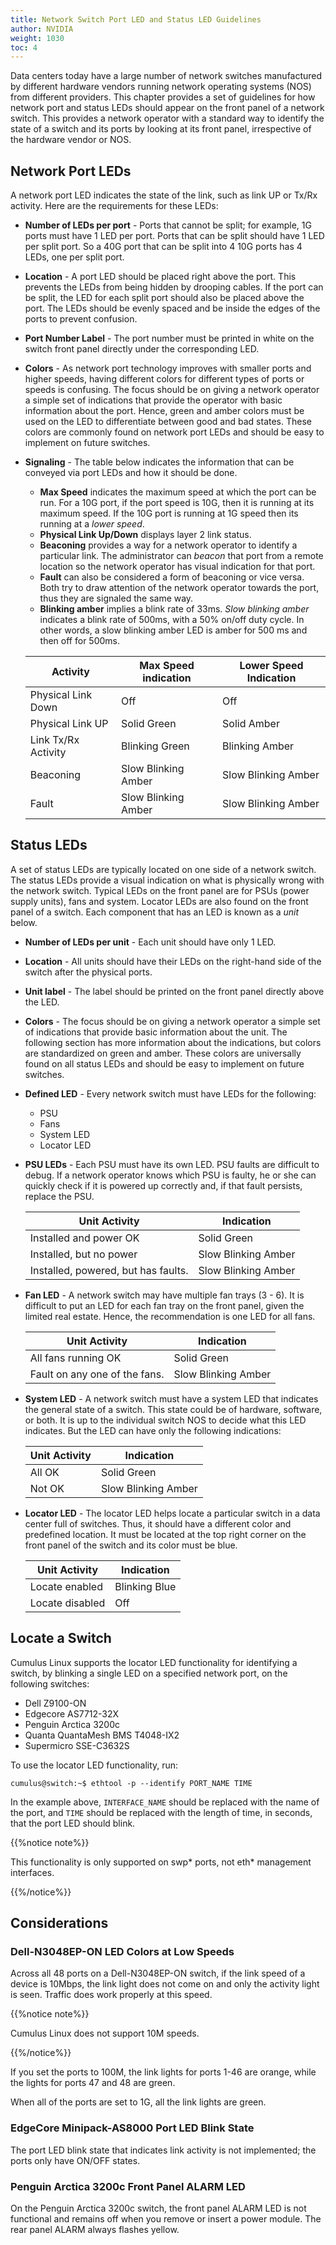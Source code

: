 ```yaml
---
title: Network Switch Port LED and Status LED Guidelines
author: NVIDIA
weight: 1030
toc: 4
---
```

Data centers today have a large number of network switches manufactured by different hardware vendors running network operating systems (NOS) from different providers. This chapter provides a set of guidelines for how network port and status LEDs should appear on the front panel of a network switch. This provides a network operator with a standard way to identify the state of a switch and its ports by looking at its front panel, irrespective of the hardware vendor or NOS.

## Network Port LEDs

A network port LED indicates the state of the link, such as link UP or Tx/Rx activity. Here are the requirements for these LEDs:

- **Number of LEDs per port** - Ports that cannot be split; for example, 1G ports must have 1 LED per port. Ports that can be split should have 1 LED per split port. So a 40G port that can be split into 4 10G ports has 4 LEDs, one per split port.
- **Location** - A port LED should be placed right above the port. This prevents the LEDs from being hidden by drooping cables. If the port can be split, the LED for each split port should also be placed above the port. The LEDs should be evenly spaced and be inside the edges of the ports to prevent confusion.
- **Port Number Label** - The port number must be printed in white on the switch front panel directly under the corresponding LED.
- **Colors** - As network port technology improves with smaller ports and higher speeds, having different colors for different types of ports or speeds is confusing. The focus should be on giving a network operator a simple set of indications that provide the operator with basic information about the port. Hence, green and amber colors must be used on the LED to differentiate between good and bad states. These colors are commonly found on network port LEDs and should be easy to implement on future switches.
- **Signaling** - The table below indicates the information that can be conveyed via port LEDs and how it should be done.
    - **Max Speed** indicates the maximum speed at which the port can be run. For a 10G port, if the port speed is 10G, then it is running at its maximum speed. If the 10G port is running at 1G speed then its running at a *lower speed*.
    - **Physical Link Up/Down** displays layer 2 link status.
    - **Beaconing** provides a way for a network operator to identify a particular link. The administrator can *beacon* that port from a remote location so the network operator has visual indication for that port.
    - **Fault** can also be considered a form of beaconing or vice versa. Both try to draw attention of the network operator towards the port, thus they are signaled the same way.
    - **Blinking amber** implies a blink rate of 33ms. *Slow blinking amber* indicates a blink rate of 500ms, with a 50% on/off duty cycle. In other words, a slow blinking amber LED is amber for 500 ms and then off for 500ms.

    | Activity            | Max Speed indication | Lower Speed Indication |
    | ------------------- | -------------------- | ---------------------- |
    | Physical Link Down  | Off                  | Off                    |
    | Physical Link UP    | Solid Green          | Solid Amber            |
    | Link Tx/Rx Activity | Blinking Green       | Blinking Amber         |
    | Beaconing           | Slow Blinking Amber  | Slow Blinking Amber    |
    | Fault               | Slow Blinking Amber  | Slow Blinking Amber    |

## Status LEDs

A set of status LEDs are typically located on one side of a network switch. The status LEDs provide a visual indication on what is physically wrong with the network switch. Typical LEDs on the front panel are for PSUs (power supply units), fans and system. Locator LEDs are also found on the front panel of a switch. Each component that has an LED is known as a *unit* below.

- **Number of LEDs per unit** - Each unit should have only 1 LED.
- **Location** - All units should have their LEDs on the right-hand side of the switch after the physical ports.
- **Unit label** - The label should be printed on the front panel directly above the LED.
- **Colors** - The focus should be on giving a network operator a simple set of indications that provide basic information about the unit. The following section has more information about the indications, but colors are standardized on green and amber. These colors are universally found on all status LEDs and should be easy to implement on future switches.
- **Defined LED** - Every network switch must have LEDs for the following:

  - PSU
  - Fans
  - System LED
  - Locator LED

- **PSU LEDs** - Each PSU must have its own LED. PSU faults are difficult to debug. If a network operator knows which PSU is faulty, he or she can quickly check if it is powered up correctly and, if that fault persists, replace the PSU.

    | Unit Activity                       | Indication          |
    | ----------------------------------- | ------------------- |
    | Installed and power OK              | Solid Green         |
    | Installed, but no power             | Slow Blinking Amber |
    | Installed, powered, but has faults. | Slow Blinking Amber |

- **Fan LED** - A network switch may have multiple fan trays (3 - 6). It is difficult to put an LED for each fan tray on the front panel, given the limited real estate. Hence, the recommendation is one LED for all fans.

    | Unit Activity                 | Indication          |
    | ----------------------------- | ------------------- |
    | All fans running OK           | Solid Green         |
    | Fault on any one of the fans. | Slow Blinking Amber |

- **System LED** - A network switch must have a system LED that indicates the general state of a switch. This state could be of hardware, software, or both. It is up to the individual switch NOS to decide what this LED indicates. But the LED can have only the following indications:

    | Unit Activity | Indication          |
    | ------------- | ------------------- |
    | All OK        | Solid Green         |
    | Not OK        | Slow Blinking Amber |

- **Locator LED** - The locator LED helps locate a particular switch in a data center full of switches. Thus, it should have a different color and predefined location. It must be located at the top right corner on the front panel of the switch and its color must be blue.

    | Unit Activity   | Indication    |
    | --------------- | ------------- |
    | Locate enabled  | Blinking Blue |
    | Locate disabled | Off           |

## Locate a Switch

Cumulus Linux supports the locator LED functionality for identifying a switch, by blinking a single LED on a specified network port, on the following switches:

- Dell Z9100-ON
- Edgecore AS7712-32X
- Penguin Arctica 3200c
- Quanta QuantaMesh BMS T4048-IX2
- Supermicro SSE-C3632S

To use the locator LED functionality, run:

```
cumulus@switch:~$ ethtool -p --identify PORT_NAME TIME
```

In the example above, `INTERFACE_NAME` should be replaced with the name of the port, and `TIME` should be replaced with the length of time, in seconds, that the port LED should blink.

{{%notice note%}}

This functionality is only supported on swp\* ports, not eth\* management interfaces.

{{%/notice%}}

## Considerations

### Dell-N3048EP-ON LED Colors at Low Speeds

Across all 48 ports on a Dell-N3048EP-ON switch, if the link speed of a device is 10Mbps, the link light does not come on and only the activity light is seen. Traffic does work properly at this speed.

{{%notice note%}}

Cumulus Linux does not support 10M speeds.

{{%/notice%}}

If you set the ports to 100M, the link lights for ports 1-46 are orange, while the lights for ports 47 and 48 are green.

When all of the ports are set to 1G, all the link lights are green.

### EdgeCore Minipack-AS8000 Port LED Blink State

The port LED blink state that indicates link activity is not implemented; the ports only have ON/OFF states.

### Penguin Arctica 3200c Front Panel ALARM LED

On the Penguin Arctica 3200c switch, the front panel ALARM LED is not functional and remains off when you remove or insert a power module. The rear panel ALARM always flashes yellow.

